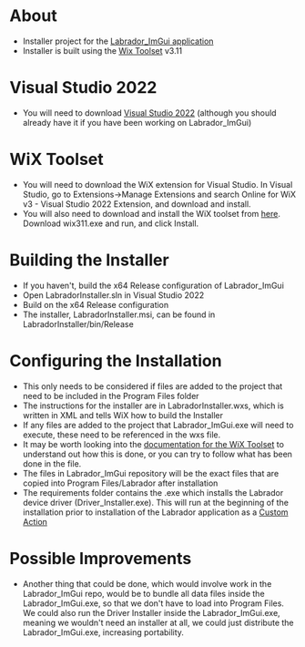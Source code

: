 # About
- Installer project for the [Labrador_ImGui application](https://github.com/jdar0011/Labrador_ImGui) 
- Installer is built using the [Wix Toolset](https://wixtoolset.org/) v3.11
# Visual Studio 2022
- You will need to download [Visual Studio 2022](https://visualstudio.microsoft.com/vs/) (although you should already have it if you have been working on Labrador_ImGui)
# WiX Toolset
- You will need to download the WiX extension for Visual Studio. In Visual Studio, go to Extensions->Manage Extensions and search Online for WiX v3 - Visual Studio 2022 Extension, and download and install.
- You will also need to download and install the WiX toolset from [here](https://github.com/wixtoolset/wix3/releases/tag/wix3112rtm). Download wix311.exe and run, and click Install.
# Building the Installer
- If you haven't, build the x64 Release configuration of Labrador_ImGui
- Open LabradorInstaller.sln in Visual Studio 2022
- Build on the x64 Release configuration
- The installer, LabradorInstaller.msi, can be found in LabradorInstaller/bin/Release
# Configuring the Installation
- This only needs to be considered if files are added to the project that need to be included in the Program Files folder
- The instructions for the installer are in LabradorInstaller.wxs, which is written in XML and tells WiX how to build the Installer
- If any files are added to the project that Labrador_ImGui.exe will need to execute, these need to be referenced in the wxs file. 
- It may be worth looking into the [documentation for the WiX Toolset](https://wixtoolset.org/docs/intro/) to understand out how this is done, or you can try to follow what has been done in the file.
- The files in Labrador_ImGui repository will be the exact files that are copied into Program Files/Labrador after installation
- The requirements folder contains the .exe which installs the Labrador device driver (Driver_Installer.exe). This will run at the beginning of the installation prior to installation of the Labrador application as a [Custom Action](https://wixtoolset.org/docs/v3/xsd/wix/customaction/)
# Possible Improvements
- Another thing that could be done, which would involve work in the Labrador_ImGui repo, would be to bundle all data files inside the Labrador_ImGui.exe, so that we don't have to load into Program Files. We could also run the Driver Installer inside the Labrador_ImGui.exe, meaning we wouldn't need an installer at all, we could just distribute the Labrador_ImGui.exe, increasing portability.
 
